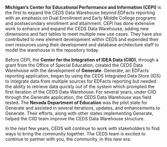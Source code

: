 **Michigan’s Center for Educational Performance and Information (CEPI)** is the first to expand the CEDS Data Warehouse beyond EDFacts reporting with an emphasis on Dual Enrollment and Early Middle College programs and postsecondary enrollment and attainment. CEPI has done extensive work to enhance and expand the CEDS Data Warehouse, adding new dimensions and fact tables to meet multiple new use cases. They have also contributed to new element development within CEDS and expended their own resources using their development and database architecture staff to model the warehouse in the repository today. 

Before CEPI, the **Center for the Integration of IDEA Data (CIID)**, through a grant from the Office of Special Education, created the CEDS Data Warehouse with the development of **Generate**. Generate, an EDFacts reporting application, began by using the CEDS Integrated Data Store (IDS) to integrate data from multiple sources for EDFacts reporting but needed the ability to retrieve data quickly out of the system which prompted the first iteration of the CEDS Data Warehouse. For several years, under CIID through the Generate application, the CEDS Data Warehouse was field tested. The **Nevada Department of Education** was the pilot state for Generate and assisted in several iterations, updates, and enhancements to Generate. Their efforts, along with other states implementing Generate, helped the CIID team improve the CEDS Data Warehouse structure.

In the next few years, CEDS will continue to work with stakeholders to find ways to bring the community together. The CEDS team is excited to continue to partner with you, the community, in this new era. 
